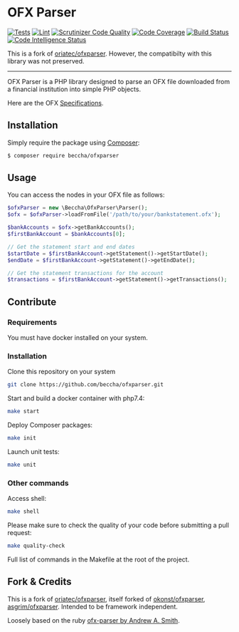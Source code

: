 OFX Parser
=================

[![Tests](https://github.com/beccha/ofxparser/actions/workflows/test.yml/badge.svg)](https://github.com/beccha/ofxparser/actions/workflows/test.yml)
[![Lint](https://github.com/beccha/ofxparser/actions/workflows/lint.yml/badge.svg)](https://github.com/beccha/ofxparser/actions/workflows/lint.yml)
[![Scrutinizer Code Quality](https://scrutinizer-ci.com/g/beccha/ofxparser/badges/quality-score.png?b=master)](https://scrutinizer-ci.com/g/beccha/ofxparser/?branch=master)
[![Code Coverage](https://scrutinizer-ci.com/g/beccha/ofxparser/badges/coverage.png?b=master)](https://scrutinizer-ci.com/g/beccha/ofxparser/?branch=master)
[![Build Status](https://scrutinizer-ci.com/g/beccha/ofxparser/badges/build.png?b=master)](https://scrutinizer-ci.com/g/beccha/ofxparser/build-status/master)
[![Code Intelligence Status](https://scrutinizer-ci.com/g/beccha/ofxparser/badges/code-intelligence.svg?b=master)](https://scrutinizer-ci.com/code-intelligence)

This is a fork of [oriatec/ofxparser](https://github.com/oriatec/ofxparser). However, the compatibilty with this library was not preserved.

--------------------

OFX Parser is a PHP library designed to parse an OFX file downloaded from a financial institution into simple PHP objects.

Here are the OFX [Specifications](https://financialdataexchange.org/common/Uploaded%20files/OFX%20files/OFX%20Banking%20Specification%20v2.3.pdf).

## Installation

Simply require the package using [Composer](https://getcomposer.org/):

```bash
$ composer require beccha/ofxparser
```

## Usage

You can access the nodes in your OFX file as follows:

```php
$ofxParser = new \Beccha\OfxParser\Parser();
$ofx = $ofxParser->loadFromFile('/path/to/your/bankstatement.ofx');

$bankAccounts = $ofx->getBankAccounts();
$firstBankAccount = $bankAccounts[0];

// Get the statement start and end dates
$startDate = $firstBankAccount->getStatement()->getStartDate();
$endDate = $firstBankAccount->getStatement()->getEndDate();

// Get the statement transactions for the account
$transactions = $firstBankAccount->getStatement()->getTransactions();
```

## Contribute

### Requirements

You must have docker installed on your system.

### Installation

Clone this repository on your system

```bash 
git clone https://github.com/beccha/ofxparser.git
```

Start and build a docker container with php7.4:

```bash 
make start
```

Deploy Composer packages:
 
```bash
make init
```

Launch unit tests:
 
```bash
make unit
```

### Other commands

Access shell:
 
```bash
make shell
```

Please make sure to check the quality of your code before submitting a pull request:

```bash
make quality-check
```

Full list of commands in the Makefile at the root of the project.

## Fork & Credits

This is a fork of [oriatec/ofxparser](https://github.com/oriatec/ofxparser), itself forked of [okonst/ofxparser](https://github.com/okonst/ofxparser), [asgrim/ofxparser](https://github.com/asgrim/ofxparser). Intended to be framework independent. 

Loosely based on the ruby [ofx-parser by Andrew A. Smith](https://github.com/aasmith/ofx-parser).
